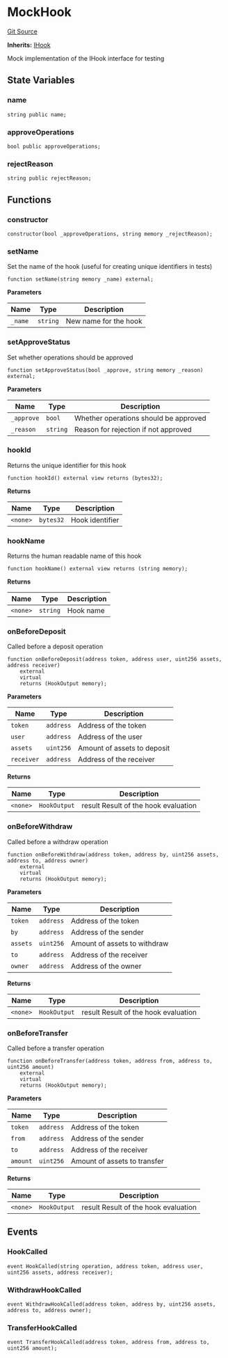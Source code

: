 # MockHook
[Git Source](https://github.com/SovaNetwork/fountfi/blob/a2137abe6629a13ef56e85f61ccb9fcfe0d3f27a/src/mocks/hooks/MockHook.sol)

**Inherits:**
[IHook](/src/hooks/IHook.sol/interface.IHook.md)

Mock implementation of the IHook interface for testing


## State Variables
### name

```solidity
string public name;
```


### approveOperations

```solidity
bool public approveOperations;
```


### rejectReason

```solidity
string public rejectReason;
```


## Functions
### constructor


```solidity
constructor(bool _approveOperations, string memory _rejectReason);
```

### setName

Set the name of the hook (useful for creating unique identifiers in tests)


```solidity
function setName(string memory _name) external;
```
**Parameters**

|Name|Type|Description|
|----|----|-----------|
|`_name`|`string`|New name for the hook|


### setApproveStatus

Set whether operations should be approved


```solidity
function setApproveStatus(bool _approve, string memory _reason) external;
```
**Parameters**

|Name|Type|Description|
|----|----|-----------|
|`_approve`|`bool`|Whether operations should be approved|
|`_reason`|`string`|Reason for rejection if not approved|


### hookId

Returns the unique identifier for this hook


```solidity
function hookId() external view returns (bytes32);
```
**Returns**

|Name|Type|Description|
|----|----|-----------|
|`<none>`|`bytes32`|Hook identifier|


### hookName

Returns the human readable name of this hook


```solidity
function hookName() external view returns (string memory);
```
**Returns**

|Name|Type|Description|
|----|----|-----------|
|`<none>`|`string`|Hook name|


### onBeforeDeposit

Called before a deposit operation


```solidity
function onBeforeDeposit(address token, address user, uint256 assets, address receiver)
    external
    virtual
    returns (HookOutput memory);
```
**Parameters**

|Name|Type|Description|
|----|----|-----------|
|`token`|`address`|Address of the token|
|`user`|`address`|Address of the user|
|`assets`|`uint256`|Amount of assets to deposit|
|`receiver`|`address`|Address of the receiver|

**Returns**

|Name|Type|Description|
|----|----|-----------|
|`<none>`|`HookOutput`|result Result of the hook evaluation|


### onBeforeWithdraw

Called before a withdraw operation


```solidity
function onBeforeWithdraw(address token, address by, uint256 assets, address to, address owner)
    external
    virtual
    returns (HookOutput memory);
```
**Parameters**

|Name|Type|Description|
|----|----|-----------|
|`token`|`address`|Address of the token|
|`by`|`address`|Address of the sender|
|`assets`|`uint256`|Amount of assets to withdraw|
|`to`|`address`|Address of the receiver|
|`owner`|`address`|Address of the owner|

**Returns**

|Name|Type|Description|
|----|----|-----------|
|`<none>`|`HookOutput`|result Result of the hook evaluation|


### onBeforeTransfer

Called before a transfer operation


```solidity
function onBeforeTransfer(address token, address from, address to, uint256 amount)
    external
    virtual
    returns (HookOutput memory);
```
**Parameters**

|Name|Type|Description|
|----|----|-----------|
|`token`|`address`|Address of the token|
|`from`|`address`|Address of the sender|
|`to`|`address`|Address of the receiver|
|`amount`|`uint256`|Amount of assets to transfer|

**Returns**

|Name|Type|Description|
|----|----|-----------|
|`<none>`|`HookOutput`|result Result of the hook evaluation|


## Events
### HookCalled

```solidity
event HookCalled(string operation, address token, address user, uint256 assets, address receiver);
```

### WithdrawHookCalled

```solidity
event WithdrawHookCalled(address token, address by, uint256 assets, address to, address owner);
```

### TransferHookCalled

```solidity
event TransferHookCalled(address token, address from, address to, uint256 amount);
```

